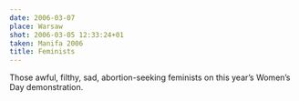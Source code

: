 ```yaml
---
date: 2006-03-07
place: Warsaw
shot: 2006-03-05 12:33:24+01
taken: Manifa 2006
title: Feminists
---
```


Those awful, filthy, sad, abortion-seeking feminists on this year’s Women’s Day demonstration.
